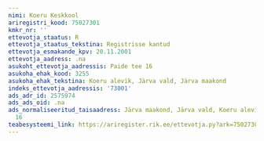 ```yaml
---
nimi: Koeru Keskkool
ariregistri_kood: 75027301
kmkr_nr: ''
ettevotja_staatus: R
ettevotja_staatus_tekstina: Registrisse kantud
ettevotja_esmakande_kpv: 20.11.2001
ettevotja_aadress: .na
asukoht_ettevotja_aadressis: Paide tee 16
asukoha_ehak_kood: 3255
asukoha_ehak_tekstina: Koeru alevik, Järva vald, Järva maakond
indeks_ettevotja_aadressis: '73001'
ads_adr_id: 2575974
ads_ads_oid: .na
ads_normaliseeritud_taisaadress: Järva maakond, Järva vald, Koeru alevik, Paide tee
  16
teabesysteemi_link: https://ariregister.rik.ee/ettevotja.py?ark=75027301&ref=rekvisiidid
---
```

